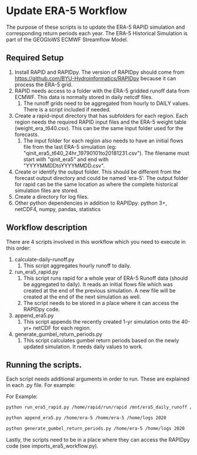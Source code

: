 # Update ERA-5 Workflow

The purpose of these scripts is to update the ERA-5 RAPID simulation and corresponding return periods each year. The ERA-5 Historical Simulation is part of the GEOGloWS ECMWF Streamflow Model.

## Required Setup

1. Install RAPID and RAPIDpy. The version of RAPIDpy should come from https://github.com/BYU-Hydroinformatics/RAPIDpy because it can process the ERA-5 grid.
2. RAPID needs access to a folder with the ERA-5 gridded runoff data from ECMWF. This data is normally stored in daily netcdf files.
    1. The runoff grids need to be aggregated from hourly to DAILY values. There is a script included if needed.
3. Create a rapid-input directory that has subfolders for each region. Each region needs the required RAPID input files and the ERA-5 weight table (weight_era_t640.csv). This can be the same input folder used for the forecasts.
    1. The input folder for each region also needs to have an initial flows file from the last ERA-5 simulation (eg: "qinit_era5_t640_24hr_19790101to20181231.csv"). The filename must start with "qinit_era5" and end with "YYYYMMDDtoYYYYMMDD.csv".
4. Create or identify the output folder. This should be different from the forecast output directory and could be named 'era-5'. The output folder for rapid can be the same location as where the complete historical simulation files are stored.
5. Create a directory for log files.
7. Other python dependencies in addition to RAPIDpy: python 3+, netCDF4, numpy, pandas, statistics

## Workflow description
There are 4 scripts involved in this workflow which you need to execute in this order:
1. calculate-daily-runoff.py
    1. This script aggregates hourly runoff to daily. 
2. run_era5_rapid.py
    1. This script runs rapid for a whole year of ERA-5 Runoff data (should be aggregated to daily). It reads an initial flows file which was created at the end of the previous simulation. A new file will be created at the end of the next simulation as well.
    2. The script needs to be stored in a place where it can access the RAPIDpy code.
3. append_era5.py
    1. This script appends the recently created 1-yr simulation onto the 40-yr+ netCDF for each region.
4. generate_gumbel_return_periods.py
    1. This script calculates gumbel return periods based on the newly updated simulation. It needs daily values to work.  


## Running the scripts.

Each script needs additional arguments in order to run. These are explained in each .py file. For example:

For Example: 
```bash
python run_era5_rapid.py /home/rapid/run/rapid /mnt/era5_daily_runoff /home/rapid-io/input /home/era-5 /home/logs 2020
```
```bash
python append_era5.py /home/era-5 /home/era-5 /home/logs 2020
```
```bash
python generate_gumbel_return_periods.py /home/era-5 /home/logs 2020
```


Lastly, the scripts need to be in a place where they can access the RAPIDpy code (see imports_era5_workflow.py). 
